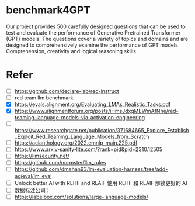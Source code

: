 # benchmark4GPT
Our project provides 500 carefully designed questions that can be used to test and evaluate the performance of Generative Pretrained Transformer (GPT) models. The questions cover a variety of topics and domains and are designed to comprehensively examine the performance of GPT models Comprehension, creativity and logical reasoning skills.


# Refer
- [ ] https://github.com/declare-lab/red-instruct
- [ ] red team llm benchmark
- [X] https://evals.alignment.org/Evaluating_LMAs_Realistic_Tasks.pdf
- [X] https://www.alignmentforum.org/posts/iHmsJdxgMEWmAfNne/red-teaming-language-models-via-activation-engineering
- [ ] https://www.researchgate.net/publication/371684665_Explore_Establish_Exploit_Red_Teaming_Language_Models_from_Scratch
- [ ] https://aclanthology.org/2022.emnlp-main.225.pdf
- [ ] https://www.arxiv-sanity-lite.com/?rank=pid&pid=2310.12505
- [ ] https://llmsecurity.net/
- [ ] https://github.com/normster/llm_rules
- [ ] https://github.com/dmahan93/lm-evaluation-harness/tree/add-agieval/lm_eval
- [ ] Unlock better AI with RLHF and RLAIF 使用 RLHF 和 RLAIF 解锁更好的 AI
- [ ] 数据标注公司：
- [ ] https://labelbox.com/solutions/large-language-models/
